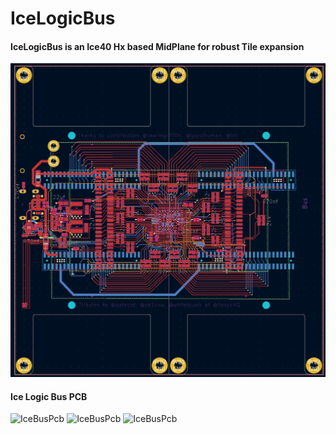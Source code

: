 # IceLogicBus
#### IceLogicBus is an Ice40 Hx based MidPlane for robust Tile expansion

![IceBusPcb](./IceLogicBus.png)
#### Ice Logic Bus PCB
![IceBusPcb](./pcb/IceLogicBus.JPG)
![IceBusPcb](./pcb/IceLogicBus-top.JPG)
![IceBusPcb](./pcb/IceLogicBus-bottom.JPG)
